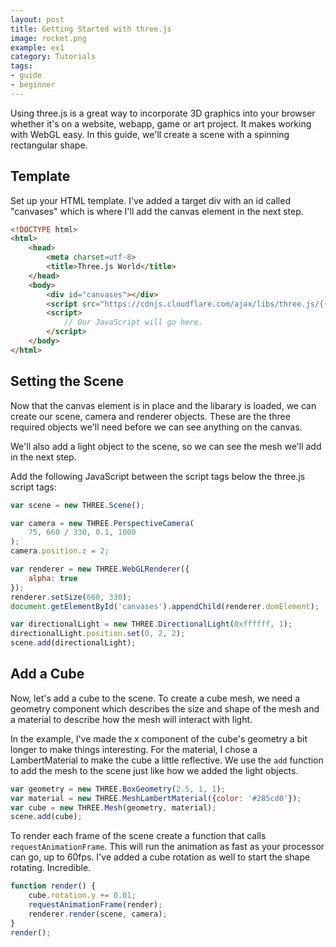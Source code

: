 ```yaml
---
layout: post
title: Getting Started with three.js
image: rocket.png
example: ex1
category: Tutorials
tags:
- guide
- beginner
---
```


Using three.js is a great way to incorporate 3D graphics into your browser whether it's on a<!--more--> website, webapp, game or art project. It makes working with WebGL easy. In this guide, we'll create a scene with a spinning rectangular shape.


## Template
Set up your HTML template. I've added a target div with an id called "canvases" which is where I'll add the canvas element in the next step.

```html
<!DOCTYPE html>
<html>
	<head>
		<meta charset=utf-8>
		<title>Three.js World</title>
	</head>
	<body>
		<div id="canvases"></div>
		<script src="https://cdnjs.cloudflare.com/ajax/libs/three.js/{{site.three_version}}/three.js"></script>
		<script>
			// Our JavaScript will go here.
		</script>
	</body>
</html>
```

## Setting the Scene
Now that the canvas element is in place and the libarary is loaded, we can create our scene, camera and renderer objects. These are the three required objects we'll need before we can see anything on the canvas.

We'll also add a light object to the scene, so we can see the mesh we'll add in the next step.

Add the following JavaScript between the script tags below the three.js script tags:

```javascript
var scene = new THREE.Scene();

var camera = new THREE.PerspectiveCamera(
	75, 660 / 330, 0.1, 1000
);
camera.position.z = 2;

var renderer = new THREE.WebGLRenderer({
	alpha: true
});
renderer.setSize(660, 330);
document.getElementById('canvases').appendChild(renderer.domElement);

var directionalLight = new THREE.DirectionalLight(0xffffff, 1);
directionalLight.position.set(0, 2, 2);
scene.add(directionalLight);
```

## Add a Cube
Now, let's add a cube to the scene. To create a cube mesh, we need a geometry component which describes the size and shape of the mesh and a material to describe how the mesh will interact with light.

In the example, I've made the x component of the cube's geometry a bit longer to make things interesting. For the material, I chose a LambertMaterial to make the cube a little reflective. We use the `add` function to add the mesh to the scene just like how we added the light objects.

```javascript
var geometry = new THREE.BoxGeometry(2.5, 1, 1);
var material = new THREE.MeshLambertMaterial({color: '#285cd0'});
var cube = new THREE.Mesh(geometry, material);
scene.add(cube);
```

To render each frame of the scene create a function that calls `requestAnimationFrame`. This will run the animation as fast as your processor can go, up to 60fps. I've added a cube rotation as well to start the shape rotating. Incredible.

```javascript
function render() {
	cube.rotation.y += 0.01;
	requestAnimationFrame(render);
	renderer.render(scene, camera);
}
render();
```